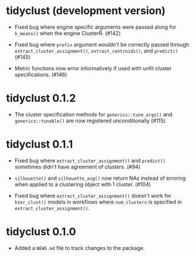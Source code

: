 # tidyclust (development version)

* Fixed bug where engine specific arguments were passed along for `k_means()` when the engine ClusterR. (#142)

* Fixed bug where `prefix` argument wouldn't be correctly passed through `extract_cluster_assignment()`, `extract_centroids()`, and `predict()` (#145)

* Metric functions now error informatively if used with unfit cluster specifications. (#146)

# tidyclust 0.1.2

* The cluster specification methods for `generics::tune_args()` and `generics::tunable()` are now registered unconditionally (#115).

# tidyclust 0.1.1

* Fixed bug where `extract_cluster_assignment()` and `predict()` sometimes didn't have agreement of clusters. (#94)

* `silhouette()` and `silhouette_avg()` now return NAs instead of erroring when applied to a clustering object with 1 cluster. (#104)

* Fixed bug where `extract_cluster_assignment()` doesn't work for `hier_clust()` models in workflows where `num_clusters` is specified in `extract_cluster_assignment()`.

# tidyclust 0.1.0

* Added a `NEWS.md` file to track changes to the package.
